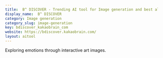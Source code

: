 ```yaml
---
title:  B^ DISCOVER - Trending AI tool for Image generation and best alternatives
display_name:  B^ DISCOVER
category: Image generation
category_slug: image-generation
key: bdiscover_kakaobrain_com
website: https://bdiscover.kakaobrain.com/
layout: aitool
---
```


Exploring emotions through interactive art images.
